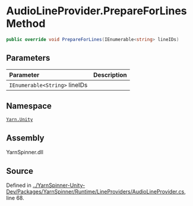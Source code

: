 # AudioLineProvider.PrepareForLines Method


```csharp
public override void PrepareForLines(IEnumerable<string> lineIDs)
```

## Parameters
|Parameter|Description|
|:---|:---|
|`IEnumerable<String>` lineIDs||


## Namespace
[`Yarn.Unity`](/api/csharp/yarn.unity/README.md)

## Assembly
YarnSpinner.dll

## Source
Defined in [../YarnSpinner-Unity-Dev/Packages/YarnSpinner/Runtime/LineProviders/AudioLineProvider.cs](https://github.com/YarnSpinnerTool/YarnSpinner-Unity//blob/develop/Runtime/LineProviders/AudioLineProvider.cs#L68), line 68.

